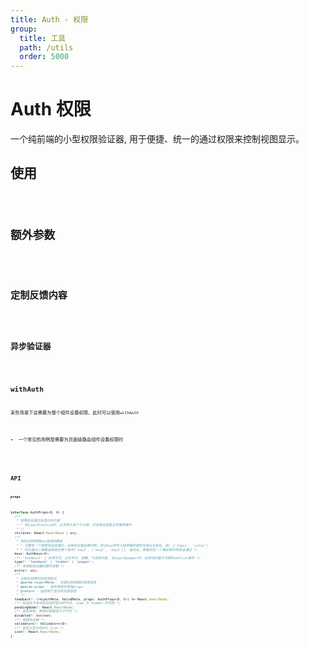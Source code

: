 ```yaml
---
title: Auth - 权限
group:
  title: 工具
  path: /utils
  order: 5000
---
```


# Auth 权限

一个纯前端的小型权限验证器, 用于便捷、统一的通过权限来控制视图显示。

## 使用

<code src="./demo.tsx" />

## 额外参数

<code src="./extra.tsx" />

## 定制反馈内容

<code src="./custom.tsx" />

## 异步验证器

<code src="./asyncValid.tsx" />

## withAuth

某些场景下会需要为整个组件设置权限，此时可以使用`withAuth`

- 一个常见的用例是需要为页面级路由组件设置权限时

<code src="./withAuth.tsx" />

## API

**`props`**

```ts | pure
interface AuthProps<D, V> {
  /**
   * 权限验证通过后显示的内容
   * * 当type为tooltip时，必须传入单个子元素，并且保证其能正常接收事件
   * */
  children: React.ReactNode | any;
  /**
   * 待验证的权限key组成的数组
   * * 只要有一个权限未验证通过，后续验证就会被中断，所以key的传入顺序最好按优先级从左到右，如: ['login', 'isVip']
   * * 可以通过二维数组来组合两个条件['key1', ['key2', 'key3']], 组合后，两者的任一个满足条件则验证通过 */
  keys: AuthKeys<V>;
  /** 'feedback' | 反馈方式，占位节点、隐藏、气泡提示框, 当type为popper时，会自动拦截子元素的onClick事件 */
  type?: 'feedback' | 'hidden' | 'popper';
  /** 传递给验证器的额外参数 */
  extra?: any;
  /**
   * 定制无权限时的反馈样式
   * @param rejectMeta - 未通过的权限的具体信息
   * @param props - 组件接收的原始props
   * @return - 返回用于显示的反馈信息
   * */
  feedback?: (rejectMeta: ValidMeta, props: AuthProps<D, V>) => React.ReactNode;
  /** 验证处于未完成状态时显示的节点, type 为 hidden 时无效 */
  pendingNode?: React.ReactNode;
  /** 是否禁用，禁用时直接显示子节点 */
  disabled?: boolean;
  /** 局部验证器 */
  validators?: Validators<D>;
  /** 自定义显示的403 icon */
  icon?: React.ReactNode;
}
```
